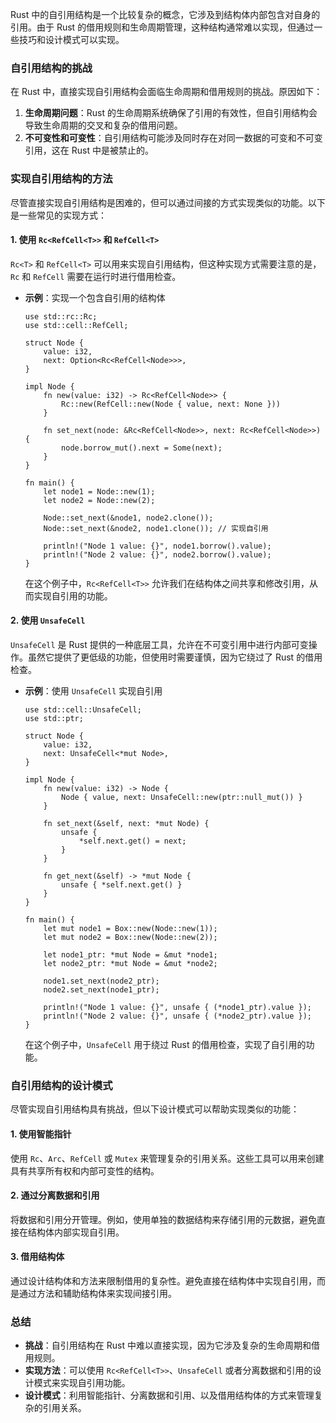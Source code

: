 Rust 中的自引用结构是一个比较复杂的概念，它涉及到结构体内部包含对自身的引用。由于 Rust 的借用规则和生命周期管理，这种结构通常难以实现，但通过一些技巧和设计模式可以实现。

### 自引用结构的挑战

在 Rust 中，直接实现自引用结构会面临生命周期和借用规则的挑战。原因如下：

1. **生命周期问题**：Rust 的生命周期系统确保了引用的有效性，但自引用结构会导致生命周期的交叉和复杂的借用问题。
2. **不可变性和可变性**：自引用结构可能涉及同时存在对同一数据的可变和不可变引用，这在 Rust 中是被禁止的。

### 实现自引用结构的方法

尽管直接实现自引用结构是困难的，但可以通过间接的方式实现类似的功能。以下是一些常见的实现方式：

#### 1. 使用 `Rc<RefCell<T>>` 和 `RefCell<T>`

`Rc<T>` 和 `RefCell<T>` 可以用来实现自引用结构，但这种实现方式需要注意的是，`Rc` 和 `RefCell` 需要在运行时进行借用检查。

- **示例**：实现一个包含自引用的结构体

  ```
  use std::rc::Rc;
  use std::cell::RefCell;
  
  struct Node {
      value: i32,
      next: Option<Rc<RefCell<Node>>>,
  }
  
  impl Node {
      fn new(value: i32) -> Rc<RefCell<Node>> {
          Rc::new(RefCell::new(Node { value, next: None }))
      }
  
      fn set_next(node: &Rc<RefCell<Node>>, next: Rc<RefCell<Node>>) {
          node.borrow_mut().next = Some(next);
      }
  }
  
  fn main() {
      let node1 = Node::new(1);
      let node2 = Node::new(2);
  
      Node::set_next(&node1, node2.clone());
      Node::set_next(&node2, node1.clone()); // 实现自引用
  
      println!("Node 1 value: {}", node1.borrow().value);
      println!("Node 2 value: {}", node2.borrow().value);
  }
  ```

  在这个例子中，`Rc<RefCell<T>>` 允许我们在结构体之间共享和修改引用，从而实现自引用的功能。

#### 2. 使用 `UnsafeCell`

`UnsafeCell` 是 Rust 提供的一种底层工具，允许在不可变引用中进行内部可变操作。虽然它提供了更低级的功能，但使用时需要谨慎，因为它绕过了 Rust 的借用检查。

- **示例**：使用 `UnsafeCell` 实现自引用

  ```
  use std::cell::UnsafeCell;
  use std::ptr;
  
  struct Node {
      value: i32,
      next: UnsafeCell<*mut Node>,
  }
  
  impl Node {
      fn new(value: i32) -> Node {
          Node { value, next: UnsafeCell::new(ptr::null_mut()) }
      }
  
      fn set_next(&self, next: *mut Node) {
          unsafe {
              *self.next.get() = next;
          }
      }
  
      fn get_next(&self) -> *mut Node {
          unsafe { *self.next.get() }
      }
  }
  
  fn main() {
      let mut node1 = Box::new(Node::new(1));
      let mut node2 = Box::new(Node::new(2));
  
      let node1_ptr: *mut Node = &mut *node1;
      let node2_ptr: *mut Node = &mut *node2;
  
      node1.set_next(node2_ptr);
      node2.set_next(node1_ptr);
  
      println!("Node 1 value: {}", unsafe { (*node1_ptr).value });
      println!("Node 2 value: {}", unsafe { (*node2_ptr).value });
  }
  ```

  在这个例子中，`UnsafeCell` 用于绕过 Rust 的借用检查，实现了自引用的功能。

### 自引用结构的设计模式

尽管实现自引用结构具有挑战，但以下设计模式可以帮助实现类似的功能：

#### 1. **使用智能指针**

使用 `Rc`、`Arc`、`RefCell` 或 `Mutex` 来管理复杂的引用关系。这些工具可以用来创建具有共享所有权和内部可变性的结构。

#### 2. **通过分离数据和引用**

将数据和引用分开管理。例如，使用单独的数据结构来存储引用的元数据，避免直接在结构体内部实现自引用。

#### 3. **借用结构体**

通过设计结构体和方法来限制借用的复杂性。避免直接在结构体中实现自引用，而是通过方法和辅助结构体来实现间接引用。

### 总结

- **挑战**：自引用结构在 Rust 中难以直接实现，因为它涉及复杂的生命周期和借用规则。
- **实现方法**：可以使用 `Rc<RefCell<T>>`、`UnsafeCell` 或者分离数据和引用的设计模式来实现自引用功能。
- **设计模式**：利用智能指针、分离数据和引用、以及借用结构体的方式来管理复杂的引用关系。